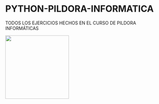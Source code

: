 # PYTHON-PILDORA-INFORMATICA
 TODOS LOS EJERCICIOS HECHOS EN EL CURSO DE PILDORA INFORMÁTICAS


<link href="https://www.pildorasinformaticas.es/"><img align="left" src="https://www.pildorasinformaticas.es/wp-content/uploads/2023/05/logo-grande_b.jpg" width = 200px>

